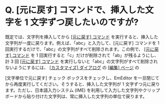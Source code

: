 # Q. \[元に戻す\] コマンドで、挿入した文字を 1 文字ずつ戻したいのですが?

既定では、文字列を挿入してから [\[元に戻す\] コマンド](../../cmd/edit/edit_undo) を実行すると、挿入した文字列が一度に戻ります。例えば、「abc」と入力して、\[元に戻す\]
コマンドを 1 回実行するだけで、「abc」の文字列がすべて削除されます。この例で、 [\[元に戻す\] コマンド](../../cmd/edit/edit_undo) を 1 回実行すると「c」だけが削除されて「ab」が残るようにし、計 3 回
[\[元に戻す\] コマンド](../../cmd/edit/edit_undo) を実行しないと「abc」の文字列がすべて削除されないようにするには、 [\[カスタマイズ\] ダイアログ](../../dlg/customize/index) の [\[編集\] ページ](../../dlg/customize/edit/index) の

\[文字単位で元に戻す\] チェック ボックスをチェックし、EmEditor
を一旦閉じてから再度実行してください。そうすると、挿入した文字列が 1 文字ずつ元に戻ります。ただし、日本語入力システム (IME)
を利用して入力した文字列やクリップボードから貼り付けた文字列は、常に挿入した文字列の単位で戻ります。
